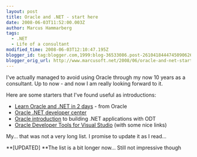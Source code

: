 ```yaml
---
layout: post
title: Oracle and .NET - start here
date: 2008-06-03T11:52:00.003Z
author: Marcus Hammarberg
tags:
  - .NET
  - Life of a consultant
modified_time: 2008-06-03T12:10:47.195Z
blogger_id: tag:blogger.com,1999:blog-36533086.post-2610418444745090626
blogger_orig_url: http://www.marcusoft.net/2008/06/oracle-and-net-start-here.html
---
```


I've
actually managed to avoid using Oracle through my now 10 years as a
consultant. Up to now - and now I am really looking forward to it.

Here are some starters that I've found useful as introductions:


-   [Learn Oracle and .NET in 2
    days](http://download.oracle.com/docs/cd/B25329_01/doc/appdev.102/b25312.pdf) -
    from Oracle
-   [Oracle .NET developer
    center](http://www.oracle.com/technology/tech/dotnet/index.html)
-   [Oracle
    introduction](http://www.oracle.com/technology/obe/net11gobe/building.net/vs_otn2.htm)
    to building .NET applications with ODT
-   [Oracle Developer Tools for Visual
    Studio](http://www.oracle.com/technology/tech/dotnet/tools/index.html)
    (with some nice links)

My... that was not a very long list. I promise to update it as I read...

**\[UPDATED\]
**The list is a bit longer now... Still not impressive though
